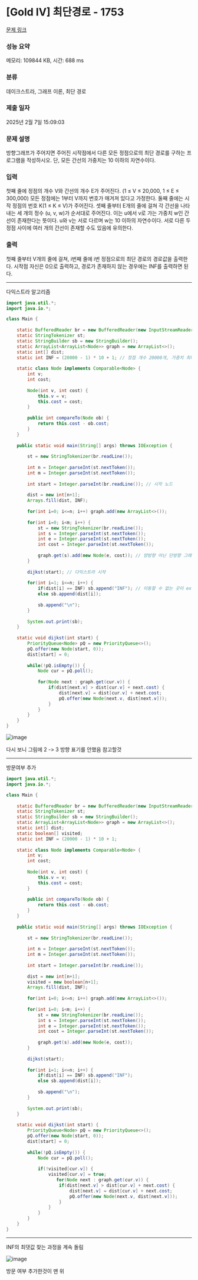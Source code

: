 # [Gold IV] 최단경로 - 1753 

[문제 링크](https://www.acmicpc.net/problem/1753) 

### 성능 요약

메모리: 109844 KB, 시간: 688 ms

### 분류

데이크스트라, 그래프 이론, 최단 경로

### 제출 일자

2025년 2월 7일 15:09:03

### 문제 설명

<p>방향그래프가 주어지면 주어진 시작점에서 다른 모든 정점으로의 최단 경로를 구하는 프로그램을 작성하시오. 단, 모든 간선의 가중치는 10 이하의 자연수이다.</p>

### 입력 

 <p>첫째 줄에 정점의 개수 V와 간선의 개수 E가 주어진다. (1 ≤ V ≤ 20,000, 1 ≤ E ≤ 300,000) 모든 정점에는 1부터 V까지 번호가 매겨져 있다고 가정한다. 둘째 줄에는 시작 정점의 번호 K(1 ≤ K ≤ V)가 주어진다. 셋째 줄부터 E개의 줄에 걸쳐 각 간선을 나타내는 세 개의 정수 (u, v, w)가 순서대로 주어진다. 이는 u에서 v로 가는 가중치 w인 간선이 존재한다는 뜻이다. u와 v는 서로 다르며 w는 10 이하의 자연수이다. 서로 다른 두 정점 사이에 여러 개의 간선이 존재할 수도 있음에 유의한다.</p>

### 출력 

 <p>첫째 줄부터 V개의 줄에 걸쳐, i번째 줄에 i번 정점으로의 최단 경로의 경로값을 출력한다. 시작점 자신은 0으로 출력하고, 경로가 존재하지 않는 경우에는 INF를 출력하면 된다.</p>

---

다익스트라 알고리즘

```java
import java.util.*;
import java.io.*;

class Main {
    
    static BufferedReader br = new BufferedReader(new InputStreamReader(System.in));
    static StringTokenizer st;
    static StringBuilder sb = new StringBuilder();
    static ArrayList<ArrayList<Node>> graph = new ArrayList<>();
    static int[] dist;
    static int INF = (20000 - 1) * 10 + 1; // 정점 개수 20000개, 가중치 최대 10. 노드 1부터 20000까지 가는 최대 가중치값은 (20000 - 1) * 10임. 최댓값의 +1 처리까지 해줘야함
    
    static class Node implements Comparable<Node> {
        int v;
        int cost;
        
        Node(int v, int cost) {
            this.v = v;
            this.cost = cost;
        }
        
        public int compareTo(Node ob) {
            return this.cost - ob.cost;
        }
    }
    
    public static void main(String[] args) throws IOException {
        
        st = new StringTokenizer(br.readLine());
        
        int n = Integer.parseInt(st.nextToken());
        int m = Integer.parseInt(st.nextToken());
        
        int start = Integer.parseInt(br.readLine()); // 시작 노드
        
        dist = new int[n+1];
        Arrays.fill(dist, INF);
        
        for(int i=0; i<=n; i++) graph.add(new ArrayList<>());
        
        for(int i=0; i<m; i++) {
            st = new StringTokenizer(br.readLine());
            int s = Integer.parseInt(st.nextToken());
            int e = Integer.parseInt(st.nextToken());
            int cost = Integer.parseInt(st.nextToken());
            
            graph.get(s).add(new Node(e, cost)); // 양방향 아닌 단방향 그래프
        }
        
        dijkst(start); // 다익스트라 시작
        
        for(int i=1; i<=n; i++) {
            if(dist[i] == INF) sb.append("INF"); // 이동할 수 없는 곳이 ex) 아래 그림을 참고해보면 1 -> 5로 가는것은 불가능하다
            else sb.append(dist[i]); 
            
            sb.append("\n");
        }
        
        System.out.print(sb);
    }
    
    static void dijkst(int start) {
        PriorityQueue<Node> pQ = new PriorityQueue<>();
        pQ.offer(new Node(start, 0));
        dist[start] = 0;
        
        while(!pQ.isEmpty()) {
            Node cur = pQ.poll();
            
            for(Node next : graph.get(cur.v)) {
                if(dist[next.v] > dist[cur.v] + next.cost) {
                    dist[next.v] = dist[cur.v] + next.cost;
                    pQ.offer(new Node(next.v, dist[next.v]));
                }
            }
        }
    }
}

```

![image](https://github.com/user-attachments/assets/1773c43b-5ab2-4503-a64a-ec700b97da1a)

다시 보니 그림에 2 -> 3 방향 표기를 안했음 참고할것

---

방문여부 추가

```java
import java.util.*;
import java.io.*;

class Main {
    
    static BufferedReader br = new BufferedReader(new InputStreamReader(System.in));
    static StringTokenizer st;
    static StringBuilder sb = new StringBuilder();
    static ArrayList<ArrayList<Node>> graph = new ArrayList<>();
    static int[] dist;
    static boolean[] visited;
    static int INF = (20000 - 1) * 10 + 1;
    
    static class Node implements Comparable<Node> {
        int v;
        int cost;
        
        Node(int v, int cost) {
            this.v = v;
            this.cost = cost;
        }
        
        public int compareTo(Node ob) {
            return this.cost - ob.cost;
        }
    }
    
    public static void main(String[] args) throws IOException {
        
        st = new StringTokenizer(br.readLine());
        
        int n = Integer.parseInt(st.nextToken());
        int m = Integer.parseInt(st.nextToken());
        
        int start = Integer.parseInt(br.readLine());
        
        dist = new int[n+1];
        visited = new boolean[n+1];
        Arrays.fill(dist, INF);
        
        for(int i=0; i<=n; i++) graph.add(new ArrayList<>());
        
        for(int i=0; i<m; i++) {
            st = new StringTokenizer(br.readLine());
            int s = Integer.parseInt(st.nextToken());
            int e = Integer.parseInt(st.nextToken());
            int cost = Integer.parseInt(st.nextToken());
            
            graph.get(s).add(new Node(e, cost));
        }
        
        dijkst(start);
        
        for(int i=1; i<=n; i++) {
            if(dist[i] == INF) sb.append("INF");
            else sb.append(dist[i]);
            
            sb.append("\n");
        }
        
        System.out.print(sb);
    }
    
    static void dijkst(int start) {
        PriorityQueue<Node> pQ = new PriorityQueue<>();
        pQ.offer(new Node(start, 0));
        dist[start] = 0;
        
        while(!pQ.isEmpty()) {
            Node cur = pQ.poll();
            
            if(!visited[cur.v]) {
                visited[cur.v] = true;
                   for(Node next : graph.get(cur.v)) {
                    if(dist[next.v] > dist[cur.v] + next.cost) {
                        dist[next.v] = dist[cur.v] + next.cost;
                        pQ.offer(new Node(next.v, dist[next.v]));
                    }
                }    
            }
        }
    }
}


```

---
INF의 최댓값 찾는 과정을 계속 돌림

![image](https://github.com/user-attachments/assets/788595d5-f2a2-4bae-b53c-ae55c898efbf)

방문 여부 추가한것이 맨 위
